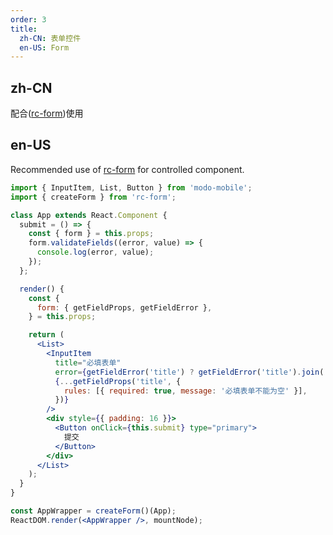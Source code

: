 ```yaml
---
order: 3
title:
  zh-CN: 表单控件
  en-US: Form
---
```


## zh-CN

配合([rc-form](https://github.com/react-component/form))使用

## en-US

Recommended use of [rc-form](https://github.com/react-component/form) for controlled component.

```jsx
import { InputItem, List, Button } from 'modo-mobile';
import { createForm } from 'rc-form';

class App extends React.Component {
  submit = () => {
    const { form } = this.props;
    form.validateFields((error, value) => {
      console.log(error, value);
    });
  };

  render() {
    const {
      form: { getFieldProps, getFieldError },
    } = this.props;

    return (
      <List>
        <InputItem
          title="必填表单"
          error={getFieldError('title') ? getFieldError('title').join(',') : null}
          {...getFieldProps('title', {
            rules: [{ required: true, message: '必填表单不能为空' }],
          })}
        />
        <div style={{ padding: 16 }}>
          <Button onClick={this.submit} type="primary">
            提交
          </Button>
        </div>
      </List>
    );
  }
}

const AppWrapper = createForm()(App);
ReactDOM.render(<AppWrapper />, mountNode);
```
